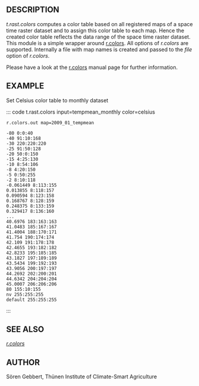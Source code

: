 ## DESCRIPTION

*t.rast.colors* computes a color table based on all registered maps of a
space time raster dataset and to assign this color table to each map.
Hence the created color table reflects the data range of the space time
raster dataset. This module is a simple wrapper around
[r.colors](r.colors.html). All options of *r.colors* are supported.
Internally a file with map names is created and passed to the *file*
option of *r.colors*.

Please have a look at the [r.colors](r.colors.html) manual page for
further information.

## EXAMPLE

Set Celsius color table to monthly dataset

::: code
    t.rast.colors input=tempmean_monthly color=celsius

    r.colors.out map=2009_01_tempmean

    -80 0:0:40
    -40 91:10:168
    -30 220:220:220
    -25 91:50:128
    -20 50:0:150
    -15 4:25:130
    -10 8:54:106
    -8 4:20:150
    -5 0:50:255
    -2 8:10:118
    -0.061449 8:113:155
    0.013855 8:118:157
    0.090594 8:123:158
    0.168767 8:128:159
    0.248375 8:133:159
    0.329417 8:136:160
    ...
    40.6976 183:163:163
    41.0483 185:167:167
    41.4004 188:170:171
    41.754 190:174:174
    42.109 191:178:178
    42.4655 193:182:182
    42.8233 195:185:185
    43.1827 197:189:189
    43.5434 199:192:193
    43.9056 200:197:197
    44.2692 202:200:201
    44.6342 204:204:204
    45.0007 206:206:206
    80 155:10:155
    nv 255:255:255
    default 255:255:255
:::

## SEE ALSO

*[r.colors](r.colors.html)*

## AUTHOR

Sören Gebbert, Thünen Institute of Climate-Smart Agriculture
